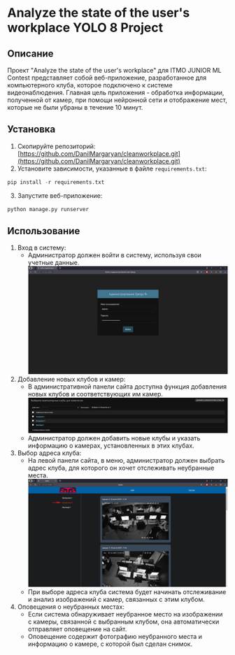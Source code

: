 # Analyze the state of the user's workplace YOLO 8 Project
## Описание
Проект "Analyze the state of the user's workplace" для ITMO JUNIOR ML Contest представляет собой веб-приложение, разработанное для компьютерного клуба, которое подключено к системе видеонаблюдения. Главная цель приложения - обработка информации, полученной от камер, при помощи нейронной сети и отображение мест, которые не были убраны в течение 10 минут.

## Установка
1. Скопируйте репозиторий:
   [https://github.com/DanilMargaryan/cleanworkplace.git](https://github.com/DanilMargaryan/cleanworkplace.git)
2. Установите зависимости, указанные в файле `requirements.txt`:
```python
pip install -r requirements.txt
```
3. Запустите веб-приложение:
```python
python manage.py runserver
```
## Использование
1. Вход в систему:
    * Администратор должен войти в систему, используя свои учетные данные.
    ![панель администратора Django](cleanworkplace/club/static/club/images/AdminDjango.png)
3. Добавление новых клубов и камер:
    * В административной панели сайта доступна функция добавления новых клубов и соответствующих им камер.
    ![добавление компьютерных клубов](cleanworkplace/club/static/club/images/AddClub.png)
    * Администратор должен добавить новые клубы и указать информацию о камерах, установленных в этих клубах.
4. Выбор адреса клуба:
    * На левой панели сайта, в меню, администратор должен выбрать адрес клуба, для которого он хочет отслеживать неубранные места.
    ![выбор компьютерного клуба](cleanworkplace/club/static/club/images/SelectClub.png)
    * При выборе адреса клуба система будет начинать отслеживание и анализ изображений с камер, связанных с этим клубом.
5. Оповещения о неубранных местах:
    * Если система обнаруживает неубранное место на изображении с камеры, связанной с выбранным клубом, она автоматически отправляет оповещение на сайт.
    * Оповещение содержит фотографию неубранного места и информацию о камере, с которой был сделан снимок.
